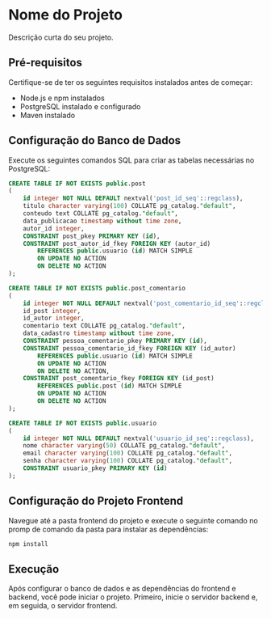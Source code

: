 # Nome do Projeto

Descrição curta do seu projeto.

## Pré-requisitos

Certifique-se de ter os seguintes requisitos instalados antes de começar:

- Node.js e npm instalados
- PostgreSQL instalado e configurado
- Maven instalado

## Configuração do Banco de Dados

Execute os seguintes comandos SQL para criar as tabelas necessárias no PostgreSQL:

```sql
CREATE TABLE IF NOT EXISTS public.post
(
    id integer NOT NULL DEFAULT nextval('post_id_seq'::regclass),
    titulo character varying(100) COLLATE pg_catalog."default",
    conteudo text COLLATE pg_catalog."default",
    data_publicacao timestamp without time zone,
    autor_id integer,
    CONSTRAINT post_pkey PRIMARY KEY (id),
    CONSTRAINT post_autor_id_fkey FOREIGN KEY (autor_id)
        REFERENCES public.usuario (id) MATCH SIMPLE
        ON UPDATE NO ACTION
        ON DELETE NO ACTION
);

CREATE TABLE IF NOT EXISTS public.post_comentario
(
    id integer NOT NULL DEFAULT nextval('post_comentario_id_seq'::regclass),
    id_post integer,
    id_autor integer,
    comentario text COLLATE pg_catalog."default",
    data_cadastro timestamp without time zone,
    CONSTRAINT pessoa_comentario_pkey PRIMARY KEY (id),
    CONSTRAINT pessoa_comentario_id_fkey FOREIGN KEY (id_autor)
        REFERENCES public.usuario (id) MATCH SIMPLE
        ON UPDATE NO ACTION
        ON DELETE NO ACTION,
    CONSTRAINT post_comentario_fkey FOREIGN KEY (id_post)
        REFERENCES public.post (id) MATCH SIMPLE
        ON UPDATE NO ACTION
        ON DELETE NO ACTION
);

CREATE TABLE IF NOT EXISTS public.usuario
(
    id integer NOT NULL DEFAULT nextval('usuario_id_seq'::regclass),
    nome character varying(50) COLLATE pg_catalog."default",
    email character varying(100) COLLATE pg_catalog."default",
    senha character varying(100) COLLATE pg_catalog."default",
    CONSTRAINT usuario_pkey PRIMARY KEY (id)
);
```
## Configuração do Projeto Frontend
Navegue até a pasta frontend do projeto e execute o seguinte comando no promp de comando da pasta para instalar as dependências:
```cmd
npm install
```

## Execução
Após configurar o banco de dados e as dependências do frontend e backend, você pode iniciar o projeto. Primeiro, inicie o servidor backend e, em seguida, o servidor frontend.
